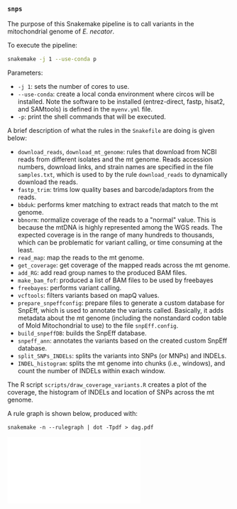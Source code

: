 ### `snps`

The purpose of this Snakemake pipeline is to call variants in the mitochondrial genome of *E. necator*.

To execute the pipeline:

```bash
snakemake -j 1 --use-conda p
```

Parameters:

* `-j 1`: sets the number of cores to use.
* `--use-conda`: create a local conda environment where circos will be installed. Note the software to be installed (entrez-direct, fastp, hisat2, and SAMtools) is defined in the `myenv.yml` file.
* `-p`: print the shell commands that will be executed.

A brief description of what the rules in the `Snakefile` are doing is given below:

* `download_reads`, `download_mt_genome`: rules that download from NCBI reads from different isolates and the mt genome. Reads accession numbers, download links, and strain names are specified in the file `samples.txt`, which is used to by the rule `download_reads` to dynamically download the reads.
* `fastp_trim`: trims low quality bases and barcode/adaptors from the reads.
* `bbduk`: performs kmer matching to extract reads that match to the mt genome.
* `bbnorm`: normalize coverage of the reads to a "normal" value. This is because the mtDNA is highly represented among the WGS reads. The expected coverage is in the range of many hundreds to thousands, which can be problematic for variant calling, or time consuming at the least.
* `read_map`: map the reads to the mt genome.
* `get_coverage`: get coverage of the mapped reads across the mt genome.
* `add_RG`: add read group names to the produced BAM files.
* `make_bam_fof`: produced a list of BAM files to be used by freebayes
* `freebayes`: performs variant calling.
* `vcftools`: filters variants based on mapQ values.
* `prepare_snpeffconfig`: prepare files to generate a custom database for SnpEff, which is used to annotate the variants called. Basically, it adds metadata about the mt genome (including the nonstandard codon table of Mold Mitochondrial to use) to the file `snpEff.config`.
* `build_snpeffDB`: builds the SnpEff database.
* `snpeff_ann`: annotates the variants based on the created custom SnpEff database.
* `split_SNPs_INDELs`: splits the variants into SNPs (or MNPs) and INDELs.
* `INDEL_histogram`: splits the mt genome into chunks (i.e., windows), and count the number of INDELs within exach window.

The R script `scripts/draw_coverage_variants.R` creates a plot of the coverage, the histogram of INDELs and location of SNPs across the mt genome.

A rule graph is shown below, produced with:

```
snakemake -n --rulegraph | dot -Tpdf > dag.pdf
```

![Snakefile rulegraph](dag.pdf "Rulegraph")



